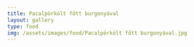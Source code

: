 ```yaml
---
title: Pacalpörkölt főtt burgonyával
layout: gallery
type: food
img: /assets/images/food/Pacalpörkölt főtt burgonyával.jpg
---
```

